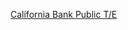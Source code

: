 [California Bank Public T/E](https://ibank.ca.gov/wp-content/uploads/2023/03/IBank-Board-Minutes-1-25-2023-Approved.pdf)

